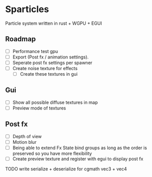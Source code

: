 # Sparticles
Particle system written in rust + WGPU + EGUI

## Roadmap
- [ ] Performance test gpu
- [ ] Export (Post fx / animation settings).
- [ ] Seperate post fx settings per spawner
- [ ] Create noise texture for effects
  - [ ] Create these textures in gui

## Gui
- [ ] Show all possible diffuse textures in map
- [ ] Preview mode of textures

## Post fx
- [ ] Depth of view
- [ ] Motion blur
- [ ] Being able to extend Fx State bind groups as long as the order is preserved so you have more
flexibility 
- [ ] Create preview texture and register with egui to display post fx 

TODO write serialize + deserialize for cgmath vec3 + vec4
